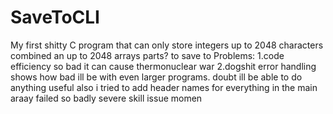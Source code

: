 # SaveToCLI
My first shitty C program that can only store integers up to 2048 characters combined an up to 2048 arrays parts? to save to
Problems:
1.code efficiency so bad it can cause thermonuclear war
2.dogshit error handling
shows how bad ill be with even larger programs. doubt ill be able to do anything useful
also i tried to add header names for everything in the main araay failed so badly severe skill issue momen
